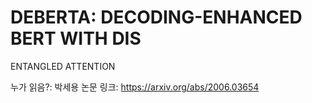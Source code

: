 # DEBERTA: DECODING-ENHANCED BERT WITH DIS
ENTANGLED ATTENTION

누가 읽음?: 박세용
논문 링크: https://arxiv.org/abs/2006.03654